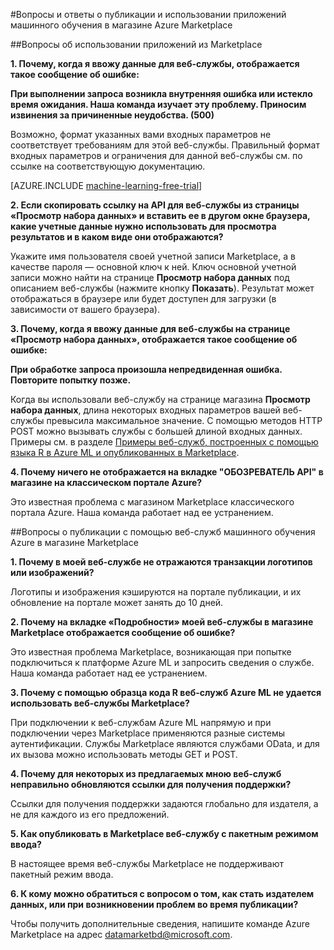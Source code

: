 <properties 
	pageTitle="Вопросы и ответы о публикации и использовании приложений машинного обучения в магазине Azure Marketplace | Microsoft Azure" 
	description="Часто задаваемые вопросы" 
	services="machine-learning" 
	documentationCenter="" 
	authors="bharaths" 
	manager="paulettm" 
	editor="cgronlun"/>

<tags 
	ms.service="machine-learning" 
	ms.workload="data-services" 
	ms.tgt_pltfrm="na" 
	ms.devlang="na" 
	ms.topic="article" 
	ms.date="06/06/2016" 
	ms.author="bharaths"/>

#Вопросы и ответы о публикации и использовании приложений машинного обучения в магазине Azure Marketplace

##Вопросы об использовании приложений из Marketplace


**1. Почему, когда я ввожу данные для веб-службы, отображается такое сообщение об ошибке:**

**При выполнении запроса возникла внутренняя ошибка или истекло время ожидания. Наша команда изучает эту проблему. Приносим извинения за причиненные неудобства. (500)**

Возможно, формат указанных вами входных параметров не соответствует требованиям для этой веб-службы. Правильный формат входных параметров и ограничения для данной веб-службы см. по ссылке на соответствующую документацию.


[AZURE.INCLUDE [machine-learning-free-trial](../../includes/machine-learning-free-trial.md)]

**2. Если скопировать ссылку на API для веб-службы из страницы «Просмотр набора данных» и вставить ее в другом окне браузера, какие учетные данные нужно использовать для просмотра результатов и в каком виде они отображаются?**

Укажите имя пользователя своей учетной записи Marketplace, а в качестве пароля — основной ключ к ней. Ключ основной учетной записи можно найти на странице **Просмотр набора данных** под описанием веб-службы (нажмите кнопку **Показать**). Результат может отображаться в браузере или будет доступен для загрузки (в зависимости от вашего браузера).

**3. Почему, когда я ввожу данные для веб-службы на странице «Просмотр набора данных», отображается такое сообщение об ошибке:**

**При обработке запроса произошла непредвиденная ошибка. Повторите попытку позже.**

Когда вы использовали веб-службу на странице магазина **Просмотр набора данных**, длина некоторых входных параметров вашей веб-службы превысила максимальное значение. С помощью методов HTTP POST можно вызывать службы с большей длиной входных данных. Примеры см. в разделе [Примеры веб-служб, построенных с помощью языка R в Azure ML и опубликованных в Marketplace](machine-learning-r-csharp-web-service-examples.md).

**4. Почему ничего не отображается на вкладке "ОБОЗРЕВАТЕЛЬ API" в магазине на классическом портале Azure?**

Это известная проблема с магазином Marketplace классического портала Azure. Наша команда работает над ее устранением.


##Вопросы о публикации с помощью веб-служб машинного обучения Azure в магазине Marketplace

**1. Почему в моей веб-службе не отражаются транзакции логотипов или изображений?**

Логотипы и изображения кэшируются на портале публикации, и их обновление на портале может занять до 10 дней.

**2. Почему на вкладке «Подробности» моей веб-службы в магазине Marketplace отображается сообщение об ошибке?**

Это известная проблема Marketplace, возникающая при попытке подключиться к платформе Azure ML и запросить сведения о службе. Наша команда работает над ее устранением.

**3. Почему с помощью образца кода R веб-служб Azure ML не удается использовать веб-службы Marketplace?**

При подключении к веб-службам Azure ML напрямую и при подключении через Marketplace применяются разные системы аутентификации. Службы Marketplace являются службами OData, и для их вызова можно использовать методы GET и POST.

**4. Почему для некоторых из предлагаемых мною веб-служб неправильно обновляются ссылки для получения поддержки?**

Ссылки для получения поддержки задаются глобально для издателя, а не для каждого из его предложений.

**5. Как опубликовать в Marketplace веб-службу с пакетным режимом ввода?**

В настоящее время веб-службы Marketplace не поддерживают пакетный режим ввода.

**6. К кому можно обратиться с вопросом о том, как стать издателем данных, или при возникновении проблем во время публикации?**

Чтобы получить дополнительные сведения, напишите команде Azure Marketplace на адрес <datamarketbd@microsoft.com>.





 

<!---HONumber=AcomDC_0608_2016-->
